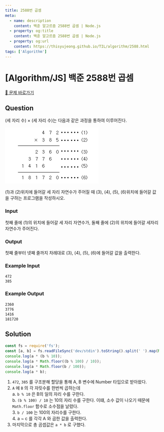 ```yaml
---
title: 2588번 곱셈
meta:
  - name: description
    content: 백준 알고르즘 2588번 곱셈 | Node.js
  - property: og:title
    content: 백준 알고르즘 2588번 곱셈 | Node.js
  - property: og:url
    content: https://thisyujeong.github.io/TIL/algorithm/2588.html
tags: ['Algorithm']
---
```


# [Algorithm/JS] 백준 2588번 곱셈

[🔗 문제 바로가기](https://www.acmicpc.net/problem/2588)

## Question

(세 자리 수) × (세 자리 수)는 다음과 같은 과정을 통하여 이루어진다.

<img src="../../.vuepress/public/image/algorithm-2588.png" />

(1)과 (2)위치에 들어갈 세 자리 자연수가 주어질 때 (3), (4), (5), (6)위치에 들어갈 값을 구하는 프로그램을 작성하시오.

### Input

첫째 줄에 (1)의 위치에 들어갈 세 자리 자연수가, 둘째 줄에 (2)의 위치에 들어갈 세자리 자연수가 주어진다.

### Output

첫째 줄부터 넷째 줄까지 차례대로 (3), (4), (5), (6)에 들어갈 값을 출력한다.

### Example Input

```
472
385
```

### Example Output

```
2360
3776
1416
181720
```

## Solution

```js
const fs = require('fs');
const [a, b] = fs.readFileSync('dev/stdin').toString().split(' ').map(Number);
console.log(a * (b % 10));
console.log(a * Math.floor((b % 100) / 10));
console.log(a * Math.floor(b / 100));
console.log(a * b);
```

1.  `472`, `385` 를 구조분해 할당을 통해 A, B 변수에 Number 타입으로 받아왔다.
2.  `A` 에 `B` 의 각 자릿수를 한번씩 곱하는데  
    a. `b % 10` 은 B의 일의 자리 수를 구한다.  
    b. `(b % 100) / 10` 는 10의 자리 수를 구한다. 이떄, 소수 값이 나오기 때문에 `Math.floor` 함수로 소수점을 날렸다.  
    3. `b / 100` 는 100의 자리수를 구한다.  
    4. a ~ c 를 각각 A 와 곱한 값을 출력한다.
3.  마지막으로 총 곰셉값은 `a * b` 로 구했다.
